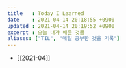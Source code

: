 ```yaml
---
title   : Today I Learned
date    : 2021-04-14 20:18:55 +0900
updated : 2021-04-14 20:19:52 +0900
excerpt : 오늘 내가 배운 것들
aliases: ["TIL", "매일 공부한 것을 기록"]
---
```

 
 - [[2021-04]]
